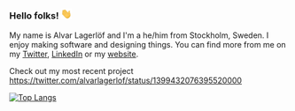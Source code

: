 ### Hello folks! <img src="https://raw.githubusercontent.com/alvarlagerlof/alvarlagerlof/main/wave.gif" width="20px">

My name is Alvar Lagerlöf and I'm a he/him from Stockholm, Sweden. I enjoy making software and designing things. You can find more from me on my [Twitter](https://twitter.com/alvarlagerlof), [LinkedIn](https://linkedin.com/in/alvarlagerlof) or my [website](https://alvar.dev).

Check out my most recent project https://twitter.com/alvarlagerlof/status/1399432076395520000


[![Top Langs](https://github-readme-stats.vercel.app/api/top-langs/?username=alvarlagerlof&layout=compact)](https://github.com/anuraghazra/github-readme-stats)
